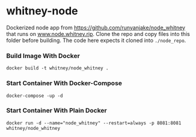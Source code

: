 # whitney-node
Dockerized node app from https://github.com/runyanjake/node_whitney that runs on www.node.whitney.rip. 
Clone the repo and copy files into this folder before building. The code here expects it cloned into `./node_repo`.

### Build Image With Docker

`docker build -t whitney/node_whitney .`

### Start Container With Docker-Compose

`docker-compose -up -d`

### Start Container With Plain Docker

`docker run -d --name="node_whitney" --restart=always -p 8081:8081 whitney/node_whitney`

